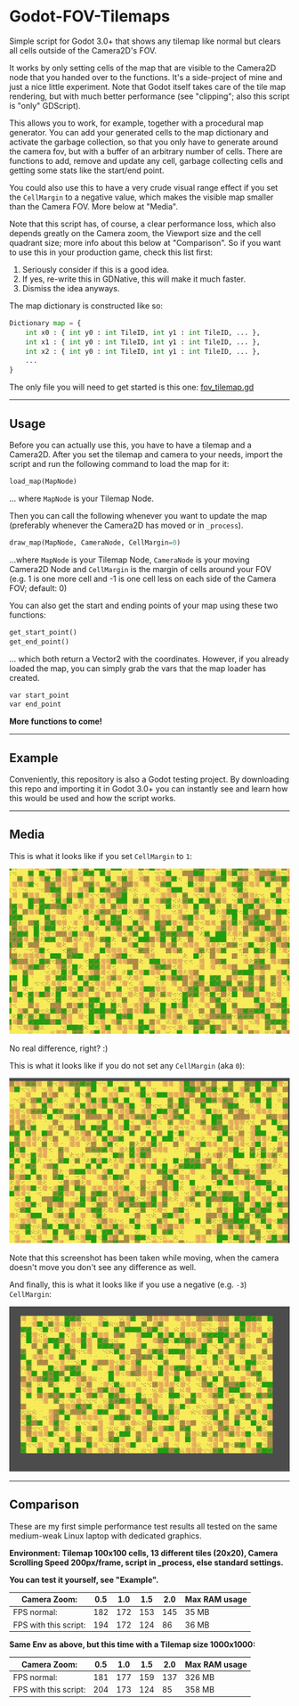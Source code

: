 # Godot-FOV-Tilemaps

Simple script for Godot 3.0+ that shows any tilemap like normal but clears all cells outside of the Camera2D's FOV.

It works by only setting cells of the map that are visible to the Camera2D node that you handed over to the functions. It's a side-project of mine and just a nice little experiment. Note that Godot itself takes care of the tile map rendering, but with much better performance (see "clipping"; also this script is "only" GDScript).

This allows you to work, for example, together with a procedural map generator. You can add your generated cells to the map dictionary and activate the garbage collection, so that you only have to generate around the camera fov, but with a buffer of an arbitrary number of cells. There are functions to add, remove and update any cell, garbage collecting cells and getting some stats like the start/end point.

You could also use this to have a very crude visual range effect if you set the `CellMargin` to a negative value, which makes the visible map smaller than the Camera FOV. More below at "Media".

Note that this script has, of course, a clear performance loss, which also depends greatly on the Camera zoom, the Viewport size and the cell quadrant size; more info about this below at "Comparison".
So if you want to use this in your production game, check this list first:

1. Seriously consider if this is a good idea.
2. If yes, re-write this in GDNative, this will make it much faster.
3. Dismiss the idea anyways.

The map dictionary is constructed like so:

```python
Dictionary map = {
    int x0 : { int y0 : int TileID, int y1 : int TileID, ... },
    int x1 : { int y0 : int TileID, int y1 : int TileID, ... },
    int x2 : { int y0 : int TileID, int y1 : int TileID, ... },
    ...
}
```

The only file you will need to get started is this one: [fov_tilemap.gd](fov_tilemap.gd)

---

## Usage

Before you can actually use this, you have to have a tilemap and a Camera2D. After you set the tilemap and camera to your needs, import the script and run the following command to load the map for it:

```python
load_map(MapNode)
```
... where `MapNode` is your Tilemap Node.

Then you can call the following whenever you want to update the map (preferably whenever the Camera2D has moved or in `_process`).

```python
draw_map(MapNode, CameraNode, CellMargin=0)
```
...where `MapNode` is your Tilemap Node, `CameraNode` is your moving Camera2D Node and `CellMargin` is the margin of cells around your FOV (e.g. 1 is one more cell and -1 is one cell less on each side of the Camera FOV; default: 0)

You can also get the start and ending points of your map using these two functions:

```python
get_start_point()
get_end_point()
```
... which both return a Vector2 with the coordinates. However, if you already loaded the map, you can simply grab the vars that the map loader has created.

```python
var start_point
var end_point
```

**More functions to come!**

---

## Example

Conveniently, this repository is also a Godot testing project. By downloading this repo and importing it in Godot 3.0+ you can instantly see and learn how this would be used and how the script works.

---

## Media

This is what it looks like if you set `CellMargin` to `1`:

![1 Margin](screenshots/margin1.png)

No real difference, right? :)

This is what it looks like if you do not set any `CellMargin` (aka `0`):

![0 Margin](screenshots/margin0.png)

Note that this screenshot has been taken while moving, when the camera doesn't move you don't see any difference as well.

And finally, this is what it looks like if you use a negative (e.g. `-3`) `CellMargin`:

![-3 Margin](screenshots/margin-3.png)

---

## Comparison

These are my first simple performance test results all tested on the same medium-weak Linux laptop with dedicated graphics.

**Environment: Tilemap 100x100 cells, 13 different tiles (20x20), Camera Scrolling Speed 200px/frame, script in _process, else standard settings.**

**You can test it yourself, see "Example".**

|Camera Zoom: | 0.5 |	1.0 | 1.5 | 2.0 | Max RAM usage |
| --- | --- | --- | --- | --- | --- |
|FPS normal: | 182 | 172 | 153 | 145 | 35 MB |
|FPS with this script: | 194 | 172 | 124 | 86 | 36 MB |

**Same Env as above, but this time with a Tilemap size 1000x1000:**

|Camera Zoom: | 0.5 |	1.0 | 1.5 | 2.0 | Max RAM usage |
| --- | --- | --- | --- | --- | --- |
|FPS normal: | 181 | 177 | 159 | 137 | 326 MB |
|FPS with this script: | 204 | 173 | 124 | 85 | 358 MB |
